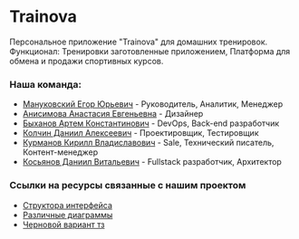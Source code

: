 # Trainova
Персональное приложение "Trainova" для домашних тренировок. Функционал: Тренировки заготовленные приложением, Платформа для обмена и продажи спортивных курсов.
### Наша команда:

- [Мануковский Егор Юрьевич](https://github.com/Kauto9) - Руководитель, Аналитик, Менеджер
- [Анисимова Анастасия Евгеньевна](https://github.com/AnastasiaAnisimovaa) - Дизайнер
- [Быханов Артем Константинович](https://github.com/artembykhanov) - DevOps, Back-end разработчик
- [Колчин Даниил Алексеевич](https://github.com/bipolyarkasss) - Проектировщик, Тестировщик
- [Курманов Кирилл Владиславович](https://github.com/twoheade) - Sale, Технический писатель, Контент-менеджер
- [Косьянов Даниил Витальевич](https://github.com/dnlksnvv) - Fullstack разработчик, Архитектор

### Ссылки на ресурсы связанные с нашим проектом
- [Структора интерфейса](https://miro.com/app/board/uXjVIY3A3dY=/?share_link_id=429064983553)
- [Различные диаграммы](https://miro.com/app/board/uXjVIV8aZ_4=/?share_link_id=331823373719)
- [Черновой вариант тз](https://docs.google.com/document/d/1PAhxTatfXSCDa4psCanAIxBpQghtPcClDAYPvJ0niIQ/edit?usp=sharing)
